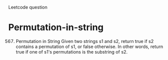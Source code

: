 Leetcode question
# Permutation-in-string
567. Permutation in String
Given two strings s1 and s2, return true if s2 contains a permutation of s1, or false otherwise.
In other words, return true if one of s1's permutations is the substring of s2.
